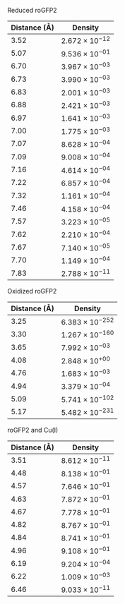 Reduced roGFP2

| Distance (Å) | Density |
|-----------|-----------|
| 3.52 | $2.672 \times 10^{-12}$ |
| 5.07 | $9.536 \times 10^{-01}$ |
| 6.70 | $3.967 \times 10^{-03}$ |
| 6.73 | $3.990 \times 10^{-03}$ |
| 6.83 | $2.001 \times 10^{-03}$ |
| 6.88 | $2.421 \times 10^{-03}$ |
| 6.97 | $1.641 \times 10^{-03}$ |
| 7.00 | $1.775 \times 10^{-03}$ |
| 7.07 | $8.628 \times 10^{-04}$ |
| 7.09 | $9.008 \times 10^{-04}$ |
| 7.16 | $4.614 \times 10^{-04}$ |
| 7.22 | $6.857 \times 10^{-04}$ |
| 7.32 | $1.161 \times 10^{-04}$ |
| 7.46 | $4.158 \times 10^{-04}$ |
| 7.57 | $3.223 \times 10^{-05}$ |
| 7.62 | $2.210 \times 10^{-04}$ |
| 7.67 | $7.140 \times 10^{-05}$ |
| 7.70 | $1.149 \times 10^{-04}$ |
| 7.83 | $2.788 \times 10^{-11}$ |

Oxidized roGFP2

| Distance (Å) | Density |
|-----------|-----------|
| 3.25 | $6.383 \times 10^{-252}$ |
| 3.30 | $1.267 \times 10^{-160}$ |
| 3.65 | $7.992 \times 10^{-03}$ |
| 4.08 | $2.848 \times 10^{+00}$ |
| 4.76 | $1.683 \times 10^{-03}$ |
| 4.94 | $3.379 \times 10^{-04}$ |
| 5.09 | $5.741 \times 10^{-102}$ |
| 5.17 | $5.482 \times 10^{-231}$ |

roGFP2 and Cu(I)

| Distance (Å) | Density |
|-----------|-----------|
| 3.51 | $8.612 \times 10^{-11}$ |
| 4.48 | $8.138 \times 10^{-01}$ |
| 4.57 | $7.646 \times 10^{-01}$ |
| 4.63 | $7.872 \times 10^{-01}$ |
| 4.67 | $7.778 \times 10^{-01}$ |
| 4.82 | $8.767 \times 10^{-01}$ |
| 4.84 | $8.741 \times 10^{-01}$ |
| 4.96 | $9.108 \times 10^{-01}$ |
| 6.19 | $9.204 \times 10^{-04}$ |
| 6.22 | $1.009 \times 10^{-03}$ |
| 6.46 | $9.033 \times 10^{-11}$ |

